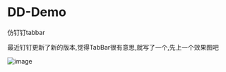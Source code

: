 # DD-Demo
仿钉钉tabbar

最近钉钉更新了新的版本,觉得TabBar很有意思,就写了一个,先上一个效果图吧


![image](https://p1-juejin.byteimg.com/tos-cn-i-k3u1fbpfcp/7320c6ddb7754ce6910b84f541486992~tplv-k3u1fbpfcp-watermark.image)


